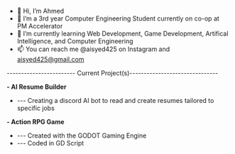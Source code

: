 - 👋 Hi, I’m Ahmed
- 👀 I’m a 3rd year Computer Engineering Student currently on co-op at PM Accelerator
- 🌱 I’m currently learning Web Development, Game Development, Artifical Intelligence, and Computer Engineering
- 📫 You can reach me @aisyed425 on Instagram and aisyed425@gmail.com

------------------------ Current Project(s)-------------------------------

**- AI Resume Builder**
-  --- Creating a discord AI bot to read and create resumes tailored to specific jobs
  
**- Action RPG Game**
-  --- Created with the GODOT Gaming Engine
-  --- Coded in GD Script
  
<!---
aisyed425/aisyed425 is a ✨ special ✨ repository because its `README.md` (this file) appears on your GitHub profile.
You can click the Preview link to take a look at your changes.
--->

